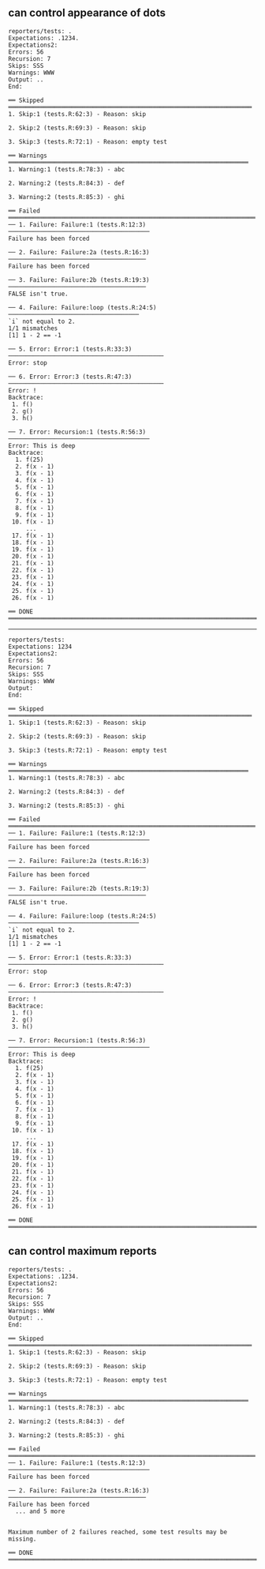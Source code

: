 ## can control appearance of dots

    reporters/tests: .
    Expectations: .1234.
    Expectations2: 
    Errors: 56
    Recursion: 7
    Skips: SSS
    Warnings: WWW
    Output: ..
    End: 
    
    ══ Skipped ═════════════════════════════════════════════════════════════════════
    1. Skip:1 (tests.R:62:3) - Reason: skip
    
    2. Skip:2 (tests.R:69:3) - Reason: skip
    
    3. Skip:3 (tests.R:72:1) - Reason: empty test
    
    ══ Warnings ════════════════════════════════════════════════════════════════════
    1. Warning:1 (tests.R:78:3) - abc
    
    2. Warning:2 (tests.R:84:3) - def
    
    3. Warning:2 (tests.R:85:3) - ghi
    
    ══ Failed ══════════════════════════════════════════════════════════════════════
    ── 1. Failure: Failure:1 (tests.R:12:3) ────────────────────────────────────────
    Failure has been forced
    
    ── 2. Failure: Failure:2a (tests.R:16:3) ───────────────────────────────────────
    Failure has been forced
    
    ── 3. Failure: Failure:2b (tests.R:19:3) ───────────────────────────────────────
    FALSE isn't true.
    
    ── 4. Failure: Failure:loop (tests.R:24:5) ─────────────────────────────────────
    `i` not equal to 2.
    1/1 mismatches
    [1] 1 - 2 == -1
    
    ── 5. Error: Error:1 (tests.R:33:3) ────────────────────────────────────────────
    Error: stop
    
    ── 6. Error: Error:3 (tests.R:47:3) ────────────────────────────────────────────
    Error: !
    Backtrace:
     1. f()
     2. g()
     3. h()
    
    ── 7. Error: Recursion:1 (tests.R:56:3) ────────────────────────────────────────
    Error: This is deep
    Backtrace:
      1. f(25)
      2. f(x - 1)
      3. f(x - 1)
      4. f(x - 1)
      5. f(x - 1)
      6. f(x - 1)
      7. f(x - 1)
      8. f(x - 1)
      9. f(x - 1)
     10. f(x - 1)
         ...
     17. f(x - 1)
     18. f(x - 1)
     19. f(x - 1)
     20. f(x - 1)
     21. f(x - 1)
     22. f(x - 1)
     23. f(x - 1)
     24. f(x - 1)
     25. f(x - 1)
     26. f(x - 1)
    
    ══ DONE ════════════════════════════════════════════════════════════════════════

---

    reporters/tests: 
    Expectations: 1234
    Expectations2: 
    Errors: 56
    Recursion: 7
    Skips: SSS
    Warnings: WWW
    Output: 
    End: 
    
    ══ Skipped ═════════════════════════════════════════════════════════════════════
    1. Skip:1 (tests.R:62:3) - Reason: skip
    
    2. Skip:2 (tests.R:69:3) - Reason: skip
    
    3. Skip:3 (tests.R:72:1) - Reason: empty test
    
    ══ Warnings ════════════════════════════════════════════════════════════════════
    1. Warning:1 (tests.R:78:3) - abc
    
    2. Warning:2 (tests.R:84:3) - def
    
    3. Warning:2 (tests.R:85:3) - ghi
    
    ══ Failed ══════════════════════════════════════════════════════════════════════
    ── 1. Failure: Failure:1 (tests.R:12:3) ────────────────────────────────────────
    Failure has been forced
    
    ── 2. Failure: Failure:2a (tests.R:16:3) ───────────────────────────────────────
    Failure has been forced
    
    ── 3. Failure: Failure:2b (tests.R:19:3) ───────────────────────────────────────
    FALSE isn't true.
    
    ── 4. Failure: Failure:loop (tests.R:24:5) ─────────────────────────────────────
    `i` not equal to 2.
    1/1 mismatches
    [1] 1 - 2 == -1
    
    ── 5. Error: Error:1 (tests.R:33:3) ────────────────────────────────────────────
    Error: stop
    
    ── 6. Error: Error:3 (tests.R:47:3) ────────────────────────────────────────────
    Error: !
    Backtrace:
     1. f()
     2. g()
     3. h()
    
    ── 7. Error: Recursion:1 (tests.R:56:3) ────────────────────────────────────────
    Error: This is deep
    Backtrace:
      1. f(25)
      2. f(x - 1)
      3. f(x - 1)
      4. f(x - 1)
      5. f(x - 1)
      6. f(x - 1)
      7. f(x - 1)
      8. f(x - 1)
      9. f(x - 1)
     10. f(x - 1)
         ...
     17. f(x - 1)
     18. f(x - 1)
     19. f(x - 1)
     20. f(x - 1)
     21. f(x - 1)
     22. f(x - 1)
     23. f(x - 1)
     24. f(x - 1)
     25. f(x - 1)
     26. f(x - 1)
    
    ══ DONE ════════════════════════════════════════════════════════════════════════

## can control maximum reports

    reporters/tests: .
    Expectations: .1234.
    Expectations2: 
    Errors: 56
    Recursion: 7
    Skips: SSS
    Warnings: WWW
    Output: ..
    End: 
    
    ══ Skipped ═════════════════════════════════════════════════════════════════════
    1. Skip:1 (tests.R:62:3) - Reason: skip
    
    2. Skip:2 (tests.R:69:3) - Reason: skip
    
    3. Skip:3 (tests.R:72:1) - Reason: empty test
    
    ══ Warnings ════════════════════════════════════════════════════════════════════
    1. Warning:1 (tests.R:78:3) - abc
    
    2. Warning:2 (tests.R:84:3) - def
    
    3. Warning:2 (tests.R:85:3) - ghi
    
    ══ Failed ══════════════════════════════════════════════════════════════════════
    ── 1. Failure: Failure:1 (tests.R:12:3) ────────────────────────────────────────
    Failure has been forced
    
    ── 2. Failure: Failure:2a (tests.R:16:3) ───────────────────────────────────────
    Failure has been forced
      ... and 5 more
    
    
    Maximum number of 2 failures reached, some test results may be missing.
    
    ══ DONE ════════════════════════════════════════════════════════════════════════

